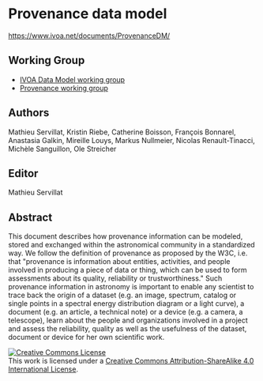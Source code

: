 # Provenance data model

https://www.ivoa.net/documents/ProvenanceDM/

## Working Group

 * [IVOA Data Model working group](http://www.ivoa.net/twiki/bin/view/IVOA/IvoaDataModel)
 * [Provenance working group](https://wiki.ivoa.net/twiki/bin/view/IVOA/ObservationProvenanceDataModel)

## Authors
Mathieu Servillat, Kristin Riebe, Catherine Boisson, François Bonnarel, Anastasia Galkin, Mireille Louys, Markus Nullmeier, Nicolas Renault-Tinacci, Michèle Sanguillon, Ole Streicher

## Editor
Mathieu Servillat

## Abstract
This document describes how provenance information can be modeled, stored and exchanged within the astronomical community in a standardized way. We follow the definition of provenance as proposed by the W3C, i.e. that "provenance is information about entities, activities, and people involved in producing a piece of data or thing, which can be used to form assessments about its quality, reliability or trustworthiness." Such provenance information in astronomy is important to enable any scientist to trace back the origin of a dataset (e.g. an image, spectrum, catalog or single points in a spectral energy distribution diagram or a light curve), a document (e.g. an article, a technical note) or a device (e.g. a camera, a telescope), learn about the people and organizations involved in a project and assess the reliability, quality as well as the usefulness of the dataset, document or device for her own scientific work.


<a rel="license" href="http://creativecommons.org/licenses/by-sa/4.0/">
  <img alt="Creative Commons License" style="border-width:0" src="https://i.creativecommons.org/l/by-sa/4.0/88x31.png" /></a>
  <br />
  This work is licensed under a <a rel="license" href="http://creativecommons.org/licenses/by-sa/4.0/">
  Creative Commons Attribution-ShareAlike 4.0 International License</a>.
  

